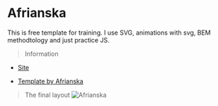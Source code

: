 # Afrianska
This is free template for training. I use SVG, animations with svg, BEM methodtology and just practice JS. 

> Information

 * [Site](https://fraidx.github.io/Afrianska/)

 * [Template by Afrianska](https://clck.ru/MBE6M)
 
 > The final layout
 ![Afrianska](Afrianska/src/img/all)
